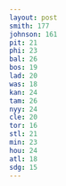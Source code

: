 ```yaml
---
layout: post
smith: 177
johnson: 161
pit: 21
phi: 23
bal: 26
bos: 19
lad: 20
was: 18
kan: 24
tam: 26
nyy: 24
cle: 20
tor: 16
stl: 21
min: 23
hou: 24
atl: 18
sdg: 15
---
```

